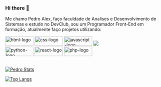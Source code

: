 ### Hi there 👋

Me chamo Pedro Alex, faço faculdade de Analises e Desenvolvimento de Sistemas e estudo no DevClub, sou um Programador Front-End em formação, atualmente faço projetos utilizando:

<img src="https://img.shields.io/badge/HTML5-E34F26?style=for-the-badge&logo=html5&logoColor=white" alt= "html-logo" height="30px" width="90px" />
<img src= "https://img.shields.io/badge/CSS3-1572B6?style=for-the-badge&logo=css3&logoColor=white" alt="css-logo" height="30px" width="90px"/>
<img src="https://img.shields.io/badge/JavaScript-323330?style=for-the-badge&logo=javascript&logoColor=F7DF1E" alt="javascript-logo" height="30px" width="90px"/>
<img src="https://img.shields.io/badge/React-20232A?style=for-the-badge&logo=react&logoColor=61DAFB"
e estou começando a estudar:
<br/>
<br/>
<img src="https://img.shields.io/badge/Python-14354C?style=for-the-badge&logo=python&logoColor=white" alt="python-logo" height="30px" width="90px"/>
<img src="https://img.shields.io/badge/React-20232A?style=for-the-badge&logo=react&logoColor=61DAFB" alt="react-logo" height="30px" width="90px"/>
<img src="https://img.shields.io/badge/PHP-777BB4?style=for-the-badge&logo=php&logoColor=white" alt="php-logo" height="30px" width="90px"/>
<br/>
<br/>

[![Pedro Stats](https://github-readme-stats.vercel.app/api?username=PedroAlex65)](https://github.com/anuraghazra/github-readme-stats)

[![Top Langs](https://github-readme-stats.vercel.app/api/top-langs/?username=PedroAlex65&layout=compact)](https://github.com/anuraghazra/github-readme-stats)

